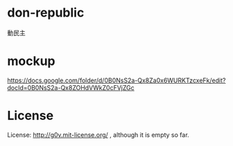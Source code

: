 don-republic
============

動民主

mockup
============
https://docs.google.com/folder/d/0B0NsS2a-Qx8Za0x6WURKTzcxeFk/edit?docId=0B0NsS2a-Qx8ZOHdVWkZ0cFVjZGc

License
============
License: http://g0v.mit-license.org/ , although it is empty so far.
